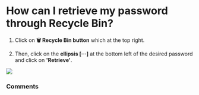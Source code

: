 # How can I retrieve my password through Recycle Bin?

<ol>
<li>
<p class="no-margin">Click on <b>🗑️ Recycle Bin button</b> which at the top right.</p>
<p class="no-margin"></p>
</li>
<li>
<p class="no-margin">Then, click on the <b>ellipsis [···]</b> at the bottom left of the desired password and click on <b>'Retrieve'</b>.</p>
</li>
</ol><p class="no-margin"></p>
<div class="intercom-container"><img src="https://downloads.intercomcdn.com/i/o/798548575/f1f1b75d7def1d5c61b648e1/retrieve+password.png"></div>

### Comments

<Commentaire />
